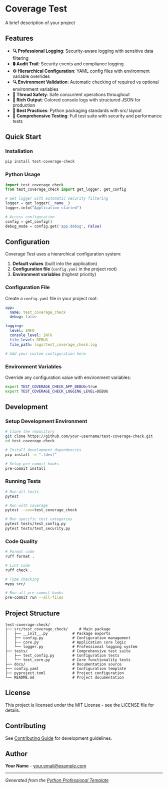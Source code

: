 # Coverage Test

A brief description of your project

## Features

- **🔍 Professional Logging**: Security-aware logging with sensitive data filtering
- **🔒 Audit Trail**: Security events and compliance logging
- **⚙️ Hierarchical Configuration**: YAML config files with environment variable overrides
- **🔍 Environment Validation**: Automatic checking of required vs optional environment variables
- **🧵 Thread Safety**: Safe concurrent operations throughout
- **🎨 Rich Output**: Colored console logs with structured JSON for production
- **📁 Best Practices**: Python packaging standards with src/ layout
- **🧪 Comprehensive Testing**: Full test suite with security and performance tests

## Quick Start

### Installation

```bash
pip install test-coverage-check
```

### Python Usage

```python
import test_coverage_check
from test_coverage_check import get_logger, get_config

# Get logger with automatic security filtering
logger = get_logger(__name__)
logger.info("Application started")

# Access configuration
config = get_config()
debug_mode = config.get('app.debug', False)
```

## Configuration

Coverage Test uses a hierarchical configuration system:

1. **Default values** (built into the application)
2. **Configuration file** (`config.yaml` in the project root)
3. **Environment variables** (highest priority)

### Configuration File

Create a `config.yaml` file in your project root:

```yaml
app:
  name: test_coverage_check
  debug: false

logging:
  level: INFO
  console_level: INFO
  file_level: DEBUG
  file_path: logs/test_coverage_check.log

# Add your custom configuration here
```

### Environment Variables

Override any configuration value with environment variables:

```bash
export TEST_COVERAGE_CHECK_APP_DEBUG=true
export TEST_COVERAGE_CHECK_LOGGING_LEVEL=DEBUG
```

## Development

### Setup Development Environment

```bash
# Clone the repository
git clone https://github.com/your-username/test-coverage-check.git
cd test-coverage-check

# Install development dependencies
pip install -e ".[dev]"

# Setup pre-commit hooks
pre-commit install
```

### Running Tests

```bash
# Run all tests
pytest

# Run with coverage
pytest --cov=test_coverage_check

# Run specific test categories
pytest tests/test_config.py
pytest tests/test_security.py
```

### Code Quality

```bash
# Format code
ruff format .

# Lint code
ruff check .

# Type checking
mypy src/

# Run all pre-commit hooks
pre-commit run --all-files
```

## Project Structure

```
test-coverage-check/
├── src/test_coverage_check/     # Main package
│   ├── __init__.py           # Package exports
│   ├── config.py             # Configuration management
│   ├── core.py               # Application core logic
│   └── logger.py             # Professional logging system
├── tests/                    # Comprehensive test suite
│   ├── test_config.py        # Configuration tests
│   └── test_core.py          # Core functionality tests
├── docs/                     # Documentation source
├── config.yaml               # Configuration template
├── pyproject.toml            # Project configuration
└── README.md                 # Project documentation
```

## License

This project is licensed under the MIT License - see the LICENSE file for details.


## Contributing

See [Contributing Guide](contributing.md) for development guidelines.

## Author

**Your Name** - your.email@example.com

---

*Generated from the [Python Professional Template](https://github.com/your-username/python-template)*